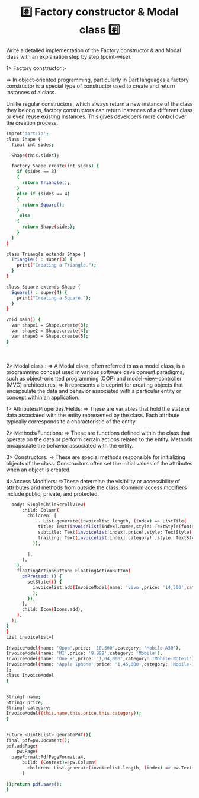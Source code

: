 <h1 align="center">
 #️⃣ Factory constructor & Modal class #️⃣
</h1>
<p>
  <p>Write a detailed implementation of the Factory constructor & and Modal class with an explanation step by step (point-wise).</p>

1> Factory constructor :-

=>     In object-oriented programming, particularly in  Dart languages   a factory constructor is a special type of constructor used to create and return instances of a class.

 Unlike regular constructors, which always return a new instance of the class they belong to, factory constructors can return instances of a different class or even reuse existing instances. This gives developers more control over the creation process.

```bash
improt'dart:io';
class Shape {
  final int sides;

  Shape(this.sides);

  factory Shape.create(int sides) {
    if (sides == 3)
    {
      return Triangle();
    }
    else if (sides == 4)
    {
      return Square();
    }
     else
    {
      return Shape(sides);
    }
  }
}

class Triangle extends Shape {
  Triangle() : super(3) {
    print("Creating a Triangle.");
  }
}

class Square extends Shape {
  Square() : super(4) {
    print("Creating a Square.");
  }
}

void main() {
  var shape1 = Shape.create(3); 
  var shape2 = Shape.create(4); 
  var shape3 = Shape.create(5); 
}

  ```


<br><br>
 2> Modal class :
=>    A Modal class, often referred to as a model class, is a programming concept used in various software development paradigms, such as object-oriented programming (OOP) and model-view-controller (MVC) architectures. 
=>   It represents a blueprint for creating objects that encapsulate the data and behavior associated with a particular entity or concept within an application.



1> Attributes/Properties/Fields: 
=> These are variables that hold the state or data associated with the entity represented by the class. Each attribute typically corresponds to a characteristic of the entity.

2> Methods/Functions:
=> These are functions defined within the class that operate on the data or perform certain actions related to the entity. Methods encapsulate the behavior associated with the entity.

3> Constructors:
=> These are special methods responsible for initializing objects of the class. Constructors often set the initial values of the attributes when an object is created.

4>Access Modifiers: 
=>These determine the visibility or accessibility of attributes and methods from outside the class. Common access modifiers include public, private, and protected.

  ```bash
    body: SingleChildScrollView(
        child: Column(
          children: [
            ... List.generate(invoicelist.length, (index) => ListTile(
              title: Text(invoicelist[index].name!,style: TextStyle(fontSize: 28),),
              subtitle: Text(invoicelist[index].price!,style: TextStyle(fontSize:26),),
              trailing: Text(invoicelist[index].category! ,style: TextStyle(fontSize:20),),
            )),
        
          ],
        ),
      ),
      floatingActionButton: FloatingActionButton(
        onPressed: () {
          setState(() {
            invoicelist.add(InvoiceModel(name: 'vivo',price: '14,500',category: 'Mobile-y21')
            );
          });
        },
        child: Icon(Icons.add),
      ),
    );
  }
}
List invoicelist=[

  InvoiceModel(name: 'Oppo',price: '10,500',category: 'Mobile-A30'),
  InvoiceModel(name: 'MI',price: '9,999',category: 'Mobile'),
  InvoiceModel(name: 'One +',price: '1,04,000',category: 'Mobile-Note11'),
  InvoiceModel(name: 'Apple Iphone',price: '1,45,000',category: 'Mobile-15 Promax'),
];
class InvoiceModel
{


  String? name;
  String? price;
  String? category;
  InvoiceModel({this.name,this.price,this.category});
}


Future <Uint8List> genratePdf(){
  final pdf=pw.Document();
  pdf.addPage(
      pw.Page(
    pageFormat:PdfPageFormat.a4,
        build: (Context)=>pw.Column(
          children: List.generate(invoicelist.length, (index) => pw.Text('${invoicelist[index].name!},  ${invoicelist[index].price!}   ${invoicelist[index].category!}\n\n\n',style: pw.TextStyle(fontSize: 24)),)
        )

  ));return pdf.save();
}


  `````     
  



</p>
